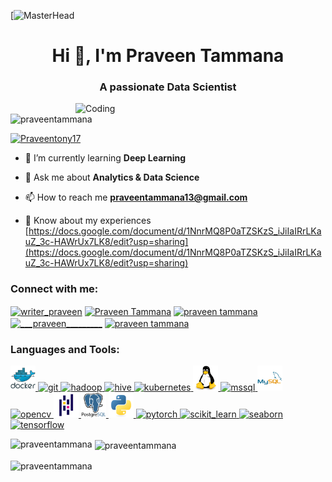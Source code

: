 [![MasterHead](https://miro.medium.com/v2/resize:fit:900/1*YCrp0Z8mAOe2IUV9XmlEDw.gif)
<h1 align="center">Hi 👋, I'm Praveen Tammana</h1>
<h3 align="center">A passionate Data Scientist</h3>
<img align="right" alt="Coding" width="400" src="https://chools.in/wp-content/uploads/data-science-2-1.gif">

<p align="left"> <img src="https://komarev.com/ghpvc/?username=praveentammana&label=Profile%20views&color=0e75b6&style=flat" alt="praveentammana" /> </p>

<p align="left"> <a href="https://twitter.com/Praveentony17" target="blank"><img src="https://img.shields.io/twitter/follow/writer_praveen?logo=twitter&style=for-the-badge" alt="Praveentony17" /></a> </p>

- 🌱 I’m currently learning **Deep Learning**

- 💬 Ask me about **Analytics & Data Science**

- 📫 How to reach me **praveentammana13@gmail.com**

- 📄 Know about my experiences [https://docs.google.com/document/d/1NnrMQ8P0aTZSKzS_iJiIaIRrLKauZ_3c-HAWrUx7LK8/edit?usp=sharing](https://docs.google.com/document/d/1NnrMQ8P0aTZSKzS_iJiIaIRrLKauZ_3c-HAWrUx7LK8/edit?usp=sharing)

<h3 align="left">Connect with me:</h3>
<p align="left">
<a href="https://twitter.com/writer_praveen" target="blank"><img align="center" src="https://raw.githubusercontent.com/rahuldkjain/github-profile-readme-generator/master/src/images/icons/Social/twitter.svg" alt="writer_praveen" height="30" width="40" /></a>
<a href="https://linkedin.com/in/Praveen Tammana" target="blank"><img align="center" src="https://raw.githubusercontent.com/rahuldkjain/github-profile-readme-generator/master/src/images/icons/Social/linked-in-alt.svg" alt="Praveen Tammana" height="30" width="40" /></a>
<a href="https://kaggle.com/praveen tammana" target="blank"><img align="center" src="https://raw.githubusercontent.com/rahuldkjain/github-profile-readme-generator/master/src/images/icons/Social/kaggle.svg" alt="praveen tammana" height="30" width="40" /></a>
<a href="https://instagram.com/___praveen_________" target="blank"><img align="center" src="https://raw.githubusercontent.com/rahuldkjain/github-profile-readme-generator/master/src/images/icons/Social/instagram.svg" alt="___praveen_________" height="30" width="40" /></a>
<a href="https://www.hackerrank.com/praveen tammana" target="blank"><img align="center" src="https://raw.githubusercontent.com/rahuldkjain/github-profile-readme-generator/master/src/images/icons/Social/hackerrank.svg" alt="praveen tammana" height="30" width="40" /></a>
</p>

<h3 align="left">Languages and Tools:</h3>
<p align="left"> <a href="https://www.docker.com/" target="_blank" rel="noreferrer"> <img src="https://raw.githubusercontent.com/devicons/devicon/master/icons/docker/docker-original-wordmark.svg" alt="docker" width="40" height="40"/> </a> <a href="https://git-scm.com/" target="_blank" rel="noreferrer"> <img src="https://www.vectorlogo.zone/logos/git-scm/git-scm-icon.svg" alt="git" width="40" height="40"/> </a> <a href="https://hadoop.apache.org/" target="_blank" rel="noreferrer"> <img src="https://www.vectorlogo.zone/logos/apache_hadoop/apache_hadoop-icon.svg" alt="hadoop" width="40" height="40"/> </a> <a href="https://hive.apache.org/" target="_blank" rel="noreferrer"> <img src="https://www.vectorlogo.zone/logos/apache_hive/apache_hive-icon.svg" alt="hive" width="40" height="40"/> </a> <a href="https://kubernetes.io" target="_blank" rel="noreferrer"> <img src="https://www.vectorlogo.zone/logos/kubernetes/kubernetes-icon.svg" alt="kubernetes" width="40" height="40"/> </a> <a href="https://www.linux.org/" target="_blank" rel="noreferrer"> <img src="https://raw.githubusercontent.com/devicons/devicon/master/icons/linux/linux-original.svg" alt="linux" width="40" height="40"/> </a> <a href="https://www.microsoft.com/en-us/sql-server" target="_blank" rel="noreferrer"> <img src="https://www.svgrepo.com/show/303229/microsoft-sql-server-logo.svg" alt="mssql" width="40" height="40"/> </a> <a href="https://www.mysql.com/" target="_blank" rel="noreferrer"> <img src="https://raw.githubusercontent.com/devicons/devicon/master/icons/mysql/mysql-original-wordmark.svg" alt="mysql" width="40" height="40"/> </a> <a href="https://opencv.org/" target="_blank" rel="noreferrer"> <img src="https://www.vectorlogo.zone/logos/opencv/opencv-icon.svg" alt="opencv" width="40" height="40"/> </a> <a href="https://pandas.pydata.org/" target="_blank" rel="noreferrer"> <img src="https://raw.githubusercontent.com/devicons/devicon/2ae2a900d2f041da66e950e4d48052658d850630/icons/pandas/pandas-original.svg" alt="pandas" width="40" height="40"/> </a> <a href="https://www.postgresql.org" target="_blank" rel="noreferrer"> <img src="https://raw.githubusercontent.com/devicons/devicon/master/icons/postgresql/postgresql-original-wordmark.svg" alt="postgresql" width="40" height="40"/> </a> <a href="https://www.python.org" target="_blank" rel="noreferrer"> <img src="https://raw.githubusercontent.com/devicons/devicon/master/icons/python/python-original.svg" alt="python" width="40" height="40"/> </a> <a href="https://pytorch.org/" target="_blank" rel="noreferrer"> <img src="https://www.vectorlogo.zone/logos/pytorch/pytorch-icon.svg" alt="pytorch" width="40" height="40"/> </a> <a href="https://scikit-learn.org/" target="_blank" rel="noreferrer"> <img src="https://upload.wikimedia.org/wikipedia/commons/0/05/Scikit_learn_logo_small.svg" alt="scikit_learn" width="40" height="40"/> </a> <a href="https://seaborn.pydata.org/" target="_blank" rel="noreferrer"> <img src="https://seaborn.pydata.org/_images/logo-mark-lightbg.svg" alt="seaborn" width="40" height="40"/> </a> <a href="https://www.tensorflow.org" target="_blank" rel="noreferrer"> <img src="https://www.vectorlogo.zone/logos/tensorflow/tensorflow-icon.svg" alt="tensorflow" width="40" height="40"/> </a> </p>

<p><img align="left" src="https://github-readme-stats.vercel.app/api/top-langs?username=praveentammana&show_icons=true&locale=en&layout=compact" alt="praveentammana" /></p>

<p>&nbsp;<img align="center" src="https://github-readme-stats.vercel.app/api?username=praveentammana&show_icons=true&locale=en" alt="praveentammana" /></p>

<p><img align="center" src="https://github-readme-streak-stats.herokuapp.com/?user=praveentammana&" alt="praveentammana" /></p>
